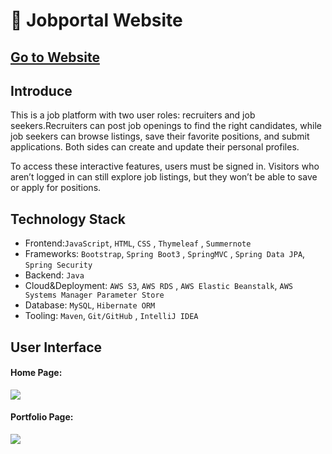👔 Jobportal Website
===

[Go to Website](http://jackycoder.us-east-2.elasticbeanstalk.com/)
--

Introduce
---
This is a job platform with two user roles: recruiters and job seekers.Recruiters can post job openings to find the right candidates, while job seekers can browse listings, save their favorite positions, and submit applications. Both sides can create and update their personal profiles.

To access these interactive features, users must be signed in.
Visitors who aren’t logged in can still explore job listings, but they won’t be able to save or apply for positions.


Technology Stack
---
* Frontend:`JavaScript`, `HTML`, `CSS` , `Thymeleaf` , `Summernote`
* Frameworks: `Bootstrap`, `Spring Boot3` , `SpringMVC` , `Spring Data JPA`, `Spring Security`
* Backend: `Java`
* Cloud&Deployment: `AWS S3`, `AWS RDS` , `AWS Elastic Beanstalk`, `AWS Systems Manager Parameter Store`
* Database: `MySQL`, `Hibernate ORM`
* Tooling: `Maven`, `Git/GitHub` , `IntelliJ IDEA`


User Interface
---
    
#### Home Page:
![](pictures/나에대한이야기.png)

#### Portfolio Page:
![](pictures/포트폴리오.png)
